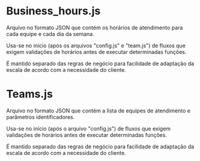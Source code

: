 # Business_hours.js

<p>Arquivo no formato JSON que contém os horários de atendimento para cada equipe e cada dia da semana.</p>

<p>Usa-se no início (após os arquivos "config.js" e "team.js") de fluxos que exigem validações de horários antes de executar determinadas funções. </p>

<p>É mantido separado das regras de negócio para facilidade de adaptação da escala de acordo com a necessidade do cliente.</p>


# Teams.js

<p>Arquivo no formato JSON que contém a lista de equipes de atendimento e parâmetros identificadores.</p>

<p>Usa-se no início (após o arquivo "config.js") de fluxos que exigem validações de horários antes de executar determinadas funções.</p>

<p>É mantido separado das regras de negócio para facilidade de adaptação da escala de acordo com a necessidade do cliente.</p>